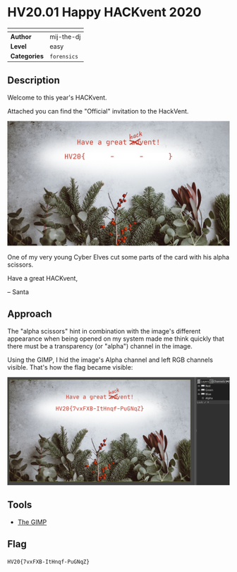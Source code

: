 # HV20.01 Happy HACKvent 2020

| <!-- --> | <!-- --> |
| --- | --- |
| **Author**     | mij-the-dj |
| **Level**      | easy |
| **Categories** | `forensics` |

## Description
Welcome to this year's HACKvent.

Attached you can find the "Official" invitation to the HackVent.

![](./7c432457-ed44-4ebe-84bf-cb6966e7a3dc.png)

One of my very young Cyber Elves cut some parts of the card with his alpha scissors.

Have a great HACKvent,

– Santa

## Approach
The "alpha scissors" hint in combination with the image's different appearance when being opened on my system made me think quickly that there must be a transparency (or "alpha") channel in the image.

Using the GIMP, I hid the image's Alpha channel and left RGB channels visible. That's how the flag became visible:

![](./solution-w-gimp.png)

## Tools
- [The GIMP](https://www.gimp.org/)

## Flag
`HV20{7vxFXB-ItHnqf-PuGNqZ}`
